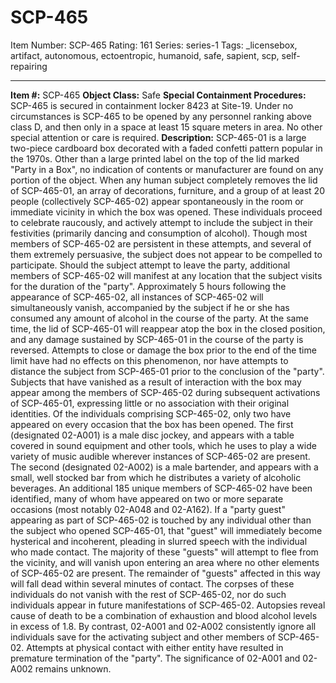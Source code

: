 # SCP-465
Item Number: SCP-465
Rating: 161
Series: series-1
Tags: _licensebox, artifact, autonomous, ectoentropic, humanoid, safe, sapient, scp, self-repairing

---

  
**Item #:** SCP-465 
**Object Class:** Safe
**Special Containment Procedures:** SCP-465 is secured in containment locker 8423 at Site-19. Under no circumstances is SCP-465 to be opened by any personnel ranking above class D, and then only in a space at least 15 square meters in area. No other special attention or care is required.
**Description:** SCP-465-01 is a large two-piece cardboard box decorated with a faded confetti pattern popular in the 1970s. Other than a large printed label on the top of the lid marked "Party in a Box", no indication of contents or manufacturer are found on any portion of the object. When any human subject completely removes the lid of SCP-465-01, an array of decorations, furniture, and a group of at least 20 people (collectively SCP-465-02) appear spontaneously in the room or immediate vicinity in which the box was opened. These individuals proceed to celebrate raucously, and actively attempt to include the subject in their festivities (primarily dancing and consumption of alcohol). Though most members of SCP-465-02 are persistent in these attempts, and several of them extremely persuasive, the subject does not appear to be compelled to participate. Should the subject attempt to leave the party, additional members of SCP-465-02 will manifest at any location that the subject visits for the duration of the "party".
Approximately 5 hours following the appearance of SCP-465-02, all instances of SCP-465-02 will simultaneously vanish, accompanied by the subject if he or she has consumed any amount of alcohol in the course of the party. At the same time, the lid of SCP-465-01 will reappear atop the box in the closed position, and any damage sustained by SCP-465-01 in the course of the party is reversed. Attempts to close or damage the box prior to the end of the time limit have had no effects on this phenomenon, nor have attempts to distance the subject from SCP-465-01 prior to the conclusion of the "party". Subjects that have vanished as a result of interaction with the box may appear among the members of SCP-465-02 during subsequent activations of SCP-465-01, expressing little or no association with their original identities.
Of the individuals comprising SCP-465-02, only two have appeared on every occasion that the box has been opened. The first (designated 02-A001) is a male disc jockey, and appears with a table covered in sound equipment and other tools, which he uses to play a wide variety of music audible wherever instances of SCP-465-02 are present. The second (designated 02-A002) is a male bartender, and appears with a small, well stocked bar from which he distributes a variety of alcoholic beverages. An additional 185 unique members of SCP-465-02 have been identified, many of whom have appeared on two or more separate occasions (most notably 02-A048 and 02-A162).
If a "party guest" appearing as part of SCP-465-02 is touched by any individual other than the subject who opened SCP-465-01, that "guest" will immediately become hysterical and incoherent, pleading in slurred speech with the individual who made contact. The majority of these "guests" will attempt to flee from the vicinity, and will vanish upon entering an area where no other elements of SCP-465-02 are present. The remainder of "guests" affected in this way will fall dead within several minutes of contact. The corpses of these individuals do not vanish with the rest of SCP-465-02, nor do such individuals appear in future manifestations of SCP-465-02. Autopsies reveal cause of death to be a combination of exhaustion and blood alcohol levels in excess of 1.8.
By contrast, 02-A001 and 02-A002 consistently ignore all individuals save for the activating subject and other members of SCP-465-02. Attempts at physical contact with either entity have resulted in premature termination of the "party". The significance of 02-A001 and 02-A002 remains unknown.